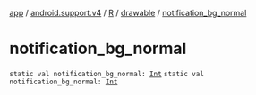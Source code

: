 [app](../../../index.md) / [android.support.v4](../../index.md) / [R](../index.md) / [drawable](index.md) / [notification_bg_normal](./notification_bg_normal.md)

# notification_bg_normal

`static val notification_bg_normal: `[`Int`](https://kotlinlang.org/api/latest/jvm/stdlib/kotlin/-int/index.html)
`static val notification_bg_normal: `[`Int`](https://kotlinlang.org/api/latest/jvm/stdlib/kotlin/-int/index.html)